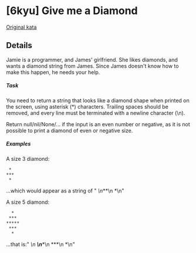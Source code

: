 # [6kyu] Give me a Diamond

[Original kata](https://www.codewars.com/kata/5503013e34137eeeaa001648)

## Details

Jamie is a programmer, and James' girlfriend. She likes diamonds, and wants a diamond string from James. Since James doesn't know how to make this happen, he needs your help.

##### Task
You need to return a string that looks like a diamond shape when printed on the screen, using asterisk (*) characters. Trailing spaces should be removed, and every line must be terminated with a newline character (\n).

Return null/nil/None/... if the input is an even number or negative, as it is not possible to print a diamond of even or negative size.

##### Examples
A size 3 diamond:
```
 *
***
 *
```
...which would appear as a string of " *\n***\n *\n"

A size 5 diamond:
```
  *
 ***
*****
 ***
  *
```
...that is:"  *\n ***\n*****\n ***\n  *\n"
